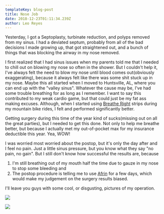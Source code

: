 ```yaml
---
templateKey: blog-post
title: Nose Job
date: 2018-12-23T01:11:34.239Z
author: Leo Reyes
---
```



Yesterday, I got a Septoplasty, turbinate reduction, and polyps removed from my sinus. I had a deviated septum, probably from all of the bad decisions I made growing up, that got straightened out, and a bunch of things that was blocking the airway in my nose removed.

I first realized that I had sinus issues when my parents told me that I needed to chill out on blowing my nose so often in the shower. But I couldn't help it, I've always felt the need to blow my nose until blood comes out(obviously exaggerating), because it always felt like there was some shit stuck up in my nose. Maybe this all started when I moved to Huntsville, AL, where you can end up with the "valley sinus". Whatever the cause may be, I've had some trouble breathing for as long as I remember. I want to say this contributed to my weak cardio game, but that could just be my fat ass making excuses. Although, when I started using [Breathe Right](https://www.breatheright.com/) strips during my mountain bike rides, I felt and performed significantly better.

Getting surgery during this time of the year kind of sucks(missing out on all the great parties), but I needed to get this done. Not only to help me breathe better, but because I actually met my out-of-pocket max for my insurance deductible this year. Yea, WOW! 

I was worried most worried about the postop, but it's only the day after and I feel no pain. Just a little sinus pressure, but you know what they say "no pain, no gain". But I still don't know how successful the results are, because 

1. I'm still breathing out of my mouth half the time due to gauze in my nose to stop some bleeding 
   and 
2. The postop procedure is telling me to use [Afrin](https://www.afrin.com/) for a few days, which would make my judgement on the surgery results biased.

I'll leave you guys with some cool, or disgusting, pictures of my operation.

![](/images/uploads/polyps-removal-1.jpeg)

![](/images/uploads/polyps-removal-2.jpeg)
